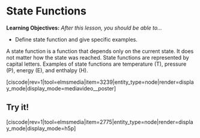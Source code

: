# State Functions

**Learning Objectives:** _After this lesson, you should be able to…_

* Define state function and give specific examples.


A state function is a function that depends only on the current state.  It does not matter how the state was reached.  State functions are represented by capital letters.  Examples of state functions are temperature (T), pressure (P), energy (E), and enthalpy (H).

[ciscode|rev=1|tool=elmsmedia|item=3239|entity_type=node|render=display_mode|display_mode=mediavideo__poster]

## Try it!

[ciscode|rev=1|tool=elmsmedia|item=2775|entity_type=node|render=display_mode|display_mode=h5p]

<houck-math> </houck-math>
